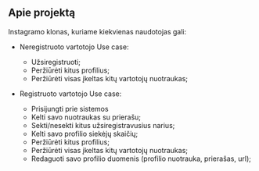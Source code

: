 ## Apie projektą

Instagramo klonas, kuriame kiekvienas naudotojas gali:

- Neregistruoto vartotojo Use case:
    - Užsiregistruoti;
    - Peržiūrėti kitus profilius;
    - Peržiūrėti visas įkeltas kitų vartotojų nuotraukas;
    
- Registruoto vartotojo Use case:
    - Prisijungti prie sistemos
    - Kelti savo nuotraukas su prierašu;
    - Sekti/nesekti kitus užsiregistravusius narius;
    - Kelti savo profilio siekėjų skaičių;
    - Peržiūrėti kitus profilius;
    - Peržiūrėti visas įkeltas kitų vartotojų nuotraukas;
    - Redaguoti savo profilio duomenis (profilio nuotrauka, prierašas, url);
    
    
  
